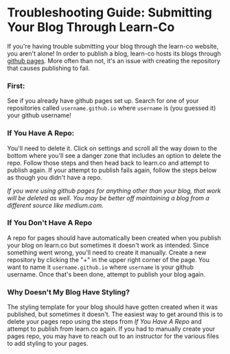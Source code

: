 # Troubleshooting Guide: Submitting Your Blog Through Learn-Co

If you're having trouble submitting your blog through the learn-co website, you aren't alone! In order to publish a blog, learn-co hosts its blogs through [github pages](https://pages.github.com/). More often than not, it's an issue with creating the repository that causes publishing to fail.

### First: 

See if you already have github pages set up. Search for one of your repositories called `username.github.io` where `username` is (you guessed it) your github username!

### If You Have A Repo:

You'll need to delete it. Click on settings and scroll all the way down to the bottom where you'll see a danger zone that includes an option to delete the repo. Follow those steps and then head back to learn.co and attempt to publish again. If your attempt to publish fails again, follow the steps below as though you didn't have a repo.

*If you were using github pages for anything other than your blog, that work will be deleted as well. You may be better off maintaining a blog from a different source like medium.com.*

### If You Don't Have A Repo

A repo for pages should have automatically been created when you publish your blog on learn.co but sometimes it doesn't work as intended. Since something went wrong, you'll need to create it manually. Create a new repository by clicking the "+" in the upper right corner of the page. You want to name it `username.github.io` where `username` is your github username. Once that's been done, attempt to publish your blog again.

### Why Doesn't My Blog Have Styling?

The styling template for your blog should have gotten created when it was published, but sometimes it doesn't. The easiest way to get around this is to delete your pages repo using the steps from _If You Have A Repo_ and attempt to publish from learn.co again. If you had to manually create your pages repo, you may have to reach out to an instructor for the various files to add styling to your pages.
